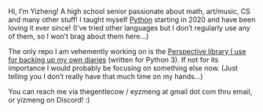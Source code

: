 Hi, I’m Yizheng!  A high school senior passionate about math, art/music,
CS and many other stuff!  I taught myself [Python][] starting in 2020
and have been loving it ever since!  (I’ve tried other languages
but I don’t regularly use any of them, so I won’t brag about them here…)

The only repo I am vehemently working on is the [Perspective library
I use for backing up my own diaries][perspective] (written for Python 3).
If not for its importance I would probably be focusing on something else
now.  (Just telling you I don’t really have that much time on my hands…)

You can reach me via thegentlecow / eyzmeng at gmail dot com thru email,
or yizmeng on Discord! :)

[Python]: https://www.python.org/
[perspective]: https://github.com/rapidcow/perspective
